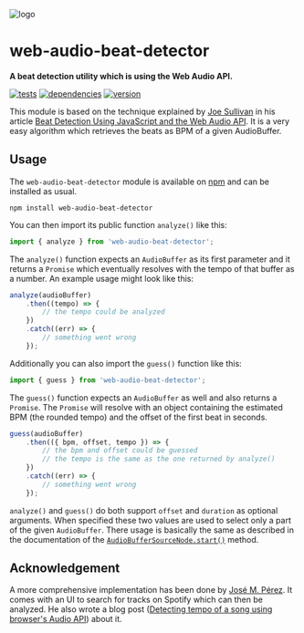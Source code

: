![logo](https://repository-images.githubusercontent.com/61281324/6526e580-3b28-11ea-90ce-be241599f494)

# web-audio-beat-detector

**A beat detection utility which is using the Web Audio API.**

[![tests](https://img.shields.io/travis/chrisguttandin/web-audio-beat-detector/master.svg?style=flat-square)](https://travis-ci.org/chrisguttandin/web-audio-beat-detector)
[![dependencies](https://img.shields.io/david/chrisguttandin/web-audio-beat-detector.svg?style=flat-square)](https://www.npmjs.com/package/web-audio-beat-detector)
[![version](https://img.shields.io/npm/v/web-audio-beat-detector.svg?style=flat-square)](https://www.npmjs.com/package/web-audio-beat-detector)

This module is based on the technique explained by [Joe Sullivan](http://joesul.li/van/) in his
article
[Beat Detection Using JavaScript and the Web Audio API](http://joesul.li/van/beat-detection-using-web-audio/).
It is a very easy algorithm which retrieves the beats as BPM of a given AudioBuffer.

## Usage

The `web-audio-beat-detector` module is available on
[npm](https://www.npmjs.com/package/web-audio-beat-detector) and can be installed as usual.

```shell
npm install web-audio-beat-detector
```

You can then import its public function `analyze()` like this:

```js
import { analyze } from 'web-audio-beat-detector';
```

The `analyze()` function expects an `AudioBuffer` as its first parameter and it returns a `Promise`
which eventually resolves with the tempo of that buffer as a number. An example usage might look
like this:

```js
analyze(audioBuffer)
    .then((tempo) => {
        // the tempo could be analyzed
    })
    .catch((err) => {
        // something went wrong
    });
```

Additionally you can also import the `guess()` function like this:

```js
import { guess } from 'web-audio-beat-detector';
```

The `guess()` function expects an `AudioBuffer` as well and also returns a `Promise`. The `Promise`
will resolve with an object containing the estimated BPM (the rounded tempo) and the offset of the
first beat in seconds.

```js
guess(audioBuffer)
    .then(({ bpm, offset, tempo }) => {
        // the bpm and offset could be guessed
        // the tempo is the same as the one returned by analyze()
    })
    .catch((err) => {
        // something went wrong
    });
```

`analyze()` and `guess()` do both support `offset` and `duration` as optional arguments. When
specified these two values are used to select only a part of the given `AudioBuffer`. There usage
is basically the same as described in the documentation of the
[`AudioBufferSourceNode.start()`](https://webaudio.github.io/web-audio-api/#widl-AudioBufferSourceNode-start-void-double-when-double-offset-double-duration)
method.

## Acknowledgement

A more comprehensive implementation has been done by [José M. Pérez](https://jmperezperez.com). It
comes with an UI to search for tracks on Spotify which can then be analyzed. He also wrote a blog
post
([Detecting tempo of a song using browser's Audio API](https://jmperezperez.com/bpm-detection-javascript/))
about it.
